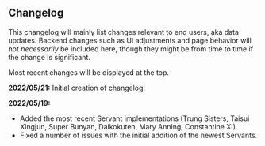 ## Changelog

This changelog will mainly list changes relevant to end users, aka data updates. Backend changes such as UI adjustments and page behavior will not _necessarily_ 
be included here, though they might be from time to time if the change is significant.

Most recent changes will be displayed at the top.

**2022/05/21:** Initial creation of changelog.

**2022/05/19:**
- Added the most recent Servant implementations (Trung Sisters, Taisui Xingjun, Super Bunyan, Daikokuten, Mary Anning, Constantine XI).
- Fixed a number of issues with the initial addition of the newest Servants.
